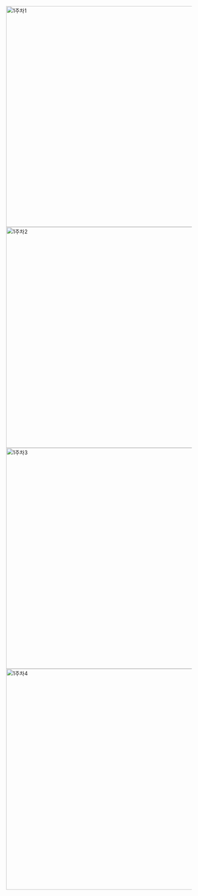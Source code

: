 <img width="600" alt="1주차1" src="https://user-images.githubusercontent.com/81062189/128629707-0987adca-6e96-44ad-85e0-1358596ad3f3.png">
<img width="600" alt="1주차2" src="https://user-images.githubusercontent.com/81062189/128629716-989d3515-3191-459f-b9f5-6cf0b424a968.png">
<img width="600" alt="1주차3" src="https://user-images.githubusercontent.com/81062189/128629719-10041fba-2c24-4688-9ec9-679a00fe0bfd.png">
<img width="600" alt="1주차4" src="https://user-images.githubusercontent.com/81062189/128629722-39fd47fd-abaf-437a-b400-9188e97fa97e.png">
